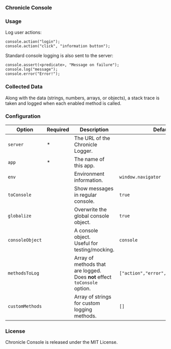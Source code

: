 ### Chronicle Console

### Usage

Log user actions:

```
console.action("login");
console.action("click", "information button");
```

Standard console logging is also sent to the server:

```
console.assert(<predicate>, "Message on failure");
console.log("message");
console.error("Error!");
```

### Collected Data

Along with the data (strings, numbers, arrays, or objects), a stack trace is taken and logged when each enabled method is called.

### Configuration

| Option          | Required | Description                                                                  | Default                             |
| --------------- | -------- | ---------------------------------------------------------------------------- | ----------------------------------- |
| `server`        | \*       | The URL of the Chronicle Logger.                                             |                                     |
| `app`           | \*       | The name of this app.                                                        |                                     |
| `env`           |          | Environment information.                                                     | `window.navigator`                  |
| `toConsole`     |          | Show messages in regular console.                                            | `true`                              |
| `globalize`     |          | Overwrite the global console object.                                         | `true`                              |
| `consoleObject` |          | A console object.<br>Useful for testing/mocking.                             | `console`                           |
| `methodsToLog`  |          | Array of methods that are logged.<br>Does **not** effect `toConsole` option. | `["action","error","warn","trace"]` |
| `customMethods` |          | Array of strings for custom logging methods.                                 | `[]`                                |

### License

Chronicle Console is released under the MIT License.

